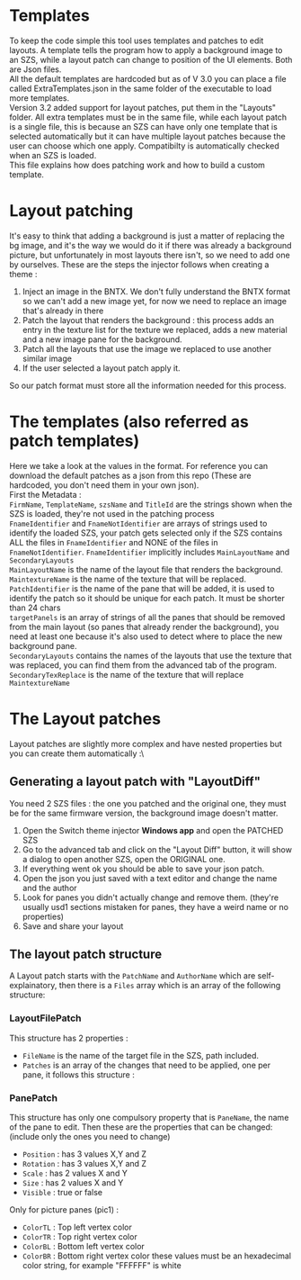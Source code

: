 # Templates
To keep the code simple this tool uses templates and patches to edit layouts.
A template tells the program how to apply a background image to an SZS, while a layout patch can change to position of the UI elements. Both are Json files. \
All the default templates are hardcoded but as of V 3.0 you can place a file called 
ExtraTemplates.json in the same folder of the executable to load more templates. \
Version 3.2 added support for layout patches, put them in the "Layouts" folder.
All extra templates must be in the same file, while each layout patch is a single file, 
this is because an SZS can have only one template that is selected automatically but it can have multiple layout patches because the user can choose which one apply.
Compatibilty is automatically checked when an SZS is loaded.
\
This file explains how does patching work and how to build a custom template.
# Layout patching
It's easy to think that adding a background is just a matter of replacing the bg
image, and it's the way we would do it if there was already a background picture, but unfortunately in most layouts there isn't, so we need to add one by ourselves.
These are the steps the injector follows when creating a theme :
1) Inject an image in the BNTX. We don't fully understand the BNTX format so we 
can't add a new image yet, for now we need to replace an image that's already in there
2) Patch the layout that renders the background : this process adds an entry in the
texture list for the texture we replaced, adds a new material and a new image pane for the background.
3) Patch all the layouts that use the image we replaced to use another similar image 
4) If the user selected a layout patch apply it.

So our patch format must store all the information needed for this process.
# The templates (also referred as patch templates)
Here we take a look at the values in the format.
For reference you can download the default patches as a json from this repo (These are hardcoded, you don't need them in your own json).\
First the Metadata : \
`FirmName`, `TemplateName`, `szsName` and `TitleId` are the strings shown when the SZS is loaded, they're not used in the patching process \
`FnameIdentifier` and `FnameNotIdentifier` are arrays of strings used to identify the loaded SZS, your patch gets selected only if the SZS contains ALL the files in `FnameIdentifier` 
and NONE of the files in `FnameNotIdentifier`. `FnameIdentifier` implicitly includes `MainLayoutName` and `SecondaryLayouts` \
`MainLayoutName` is the name of the layout file that renders the background. \
`MaintextureName` is the name of the texture that will be replaced. \
`PatchIdentifier` is the name of the pane that will be added, it is used to identify the patch so it should be unique for each patch. It must be shorter than 24 chars \
`targetPanels` is an array of strings of all the panes that should be removed from the main layout (so panes that already render the background), you need at least one because it's also used to detect where to place the new background pane. \
`SecondaryLayouts` contains the names of the layouts that use the texture that was replaced, you can find them from the advanced tab of the program.
`SecondaryTexReplace` is the name of the texture that will replace `MaintextureName`
# The Layout patches
Layout patches are slightly more complex and have nested properties but you can create them automatically :\
## Generating a layout patch with "LayoutDiff"
You need 2 SZS files : the one you patched and the original one, they must be for the same firmware version, the background image doesn't matter.
1) Open the Switch theme injector **Windows app** and open the PATCHED SZS
2) Go to the advanced tab and click on the "Layout Diff" button, it will show a dialog to open another SZS, open the ORIGINAL one.
3) If everything went ok you should be able to save your json patch.
4) Open the json you just saved with a text editor and change the name and the author
5) Look for panes you didn't actually change and remove them. (they're usually usd1 sections mistaken for panes, they have a weird name or no properties)
6) Save and share your layout
## The layout patch structure
A Layout patch starts with the `PatchName` and `AuthorName` which are self-explainatory, then there is a `Files` array which is an array of the following structure:
### LayoutFilePatch
This structure has 2 properties :
- `FileName` is the name of the target file in the SZS, path included. 
- `Patches` is an array of the changes that need to be applied, one per pane, it follows this structure : 
### PanePatch
This structure has only one compulsory property that is `PaneName`, the name of the pane to edit.
Then these are the properties that can be changed: (include only the ones you need to change) 
- `Position` : has 3 values X,Y and Z
- `Rotation` : has 3 values X,Y and Z
- `Scale` : has 2 values X and Y
- `Size` : has 2 values X and Y
- `Visible` : true or false

Only for picture panes (pic1) :
- `ColorTL` : Top left vertex color 
- `ColorTR` : Top right vertex color 
- `ColorBL` : Bottom left vertex color 
- `ColorBR` : Bottom right vertex color 
these values must be an hexadecimal color string, for example "FFFFFF" is white
